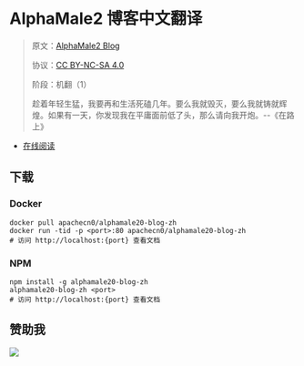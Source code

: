 # AlphaMale2 博客中文翻译

> 原文：[AlphaMale2 Blog](https://alphamale20.com/blog/)
> 
> 协议：[CC BY-NC-SA 4.0](http://creativecommons.org/licenses/by-nc-sa/4.0/)
> 
> 阶段：机翻（1）
> 
> 趁着年轻生猛，我要再和生活死磕几年。要么我就毁灭，要么我就铸就辉煌。如果有一天，你发现我在平庸面前低了头，那么请向我开炮。--《在路上》

* [在线阅读](https://am20.apachecn.org)
## 下载

### Docker

```
docker pull apachecn0/alphamale20-blog-zh
docker run -tid -p <port>:80 apachecn0/alphamale20-blog-zh
# 访问 http://localhost:{port} 查看文档
```

### NPM

```
npm install -g alphamale20-blog-zh
alphamale20-blog-zh <port>
# 访问 http://localhost:{port} 查看文档
```

## 赞助我

![](https://img-blog.csdnimg.cn/20200112005920729.png)
